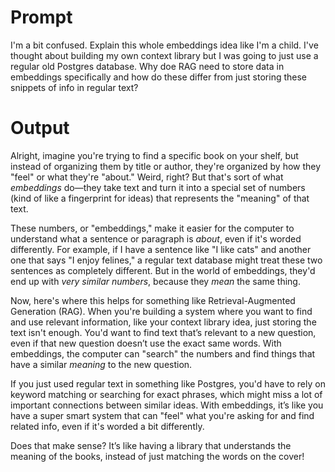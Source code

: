 # Prompt

I'm a bit confused. Explain this whole embeddings idea like I'm a child. I've thought about building my own context library but I was going to just use a regular old Postgres database. Why doe RAG need to store data in embeddings specifically and how do these differ from just storing these snippets of info in regular text?

# Output

Alright, imagine you're trying to find a specific book on your shelf, but instead of organizing them by title or author, they're organized by how they "feel" or what they're "about." Weird, right? But that's sort of what *embeddings* do—they take text and turn it into a special set of numbers (kind of like a fingerprint for ideas) that represents the "meaning" of that text. 

These numbers, or "embeddings," make it easier for the computer to understand what a sentence or paragraph is *about*, even if it's worded differently. For example, if I have a sentence like "I like cats" and another one that says "I enjoy felines," a regular text database might treat these two sentences as completely different. But in the world of embeddings, they'd end up with *very similar numbers*, because they *mean* the same thing.

Now, here's where this helps for something like Retrieval-Augmented Generation (RAG). When you're building a system where you want to find and use relevant information, like your context library idea, just storing the text isn't enough. You'd want to find text that’s relevant to a new question, even if that new question doesn’t use the exact same words. With embeddings, the computer can "search" the numbers and find things that have a similar *meaning* to the new question.

If you just used regular text in something like Postgres, you'd have to rely on keyword matching or searching for exact phrases, which might miss a lot of important connections between similar ideas. With embeddings, it’s like you have a super smart system that can "feel" what you're asking for and find related info, even if it's worded a bit differently.

Does that make sense? It’s like having a library that understands the meaning of the books, instead of just matching the words on the cover!